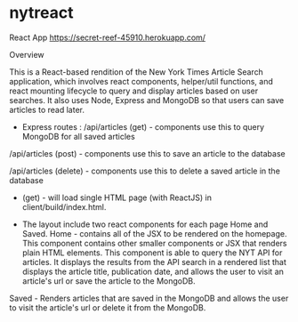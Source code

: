 # nytreact
React App
https://secret-reef-45910.herokuapp.com/


Overview

This is a React-based rendition of the New York Times Article Search application, which involves react components, helper/util functions, and react mounting lifecycle to query and display articles based on user searches. It also uses Node, Express and MongoDB so that users can save articles to read later.

- Express routes :
/api/articles (get) - components use this to query MongoDB for all saved articles

/api/articles (post) - components use this to save an article to the database

/api/articles (delete) - components use this to delete a saved article in the database

* (get) - will load single HTML page (with ReactJS) in client/build/index.html. 



- The layout include two react components for each page Home and Saved.
Home - contains all of the JSX to be rendered on the homepage. This component contains other smaller components or JSX that renders plain HTML elements. This component is able to query the NYT API for articles. It displays the results from the API search in a rendered list that displays the article title, publication date, and allows the user to visit an article's url or save the article to the MongoDB.

Saved - Renders articles that are saved in the MongoDB and allows the user to visit the article's url or delete it from the MongoDB. 
